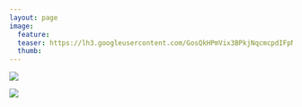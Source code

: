 ```yaml
---
layout: page
image:
  feature:
  teaser: https://lh3.googleusercontent.com/GosQkHPmVix3BPkjNqcmcpdIFpN-UtFcDa_MSJmQ-n0=w245
  thumb:
---
```


![](https://lh3.googleusercontent.com/wZFZn9lgW7twxnYluJhZlGwdnRl2I4fJ0H9xx_tpEbo=w800)

![](https://lh3.googleusercontent.com/Is-qz8wOv7z60KvLsm8l8K6FQ6iT4ED23JuWJK7sTcI=w800)
